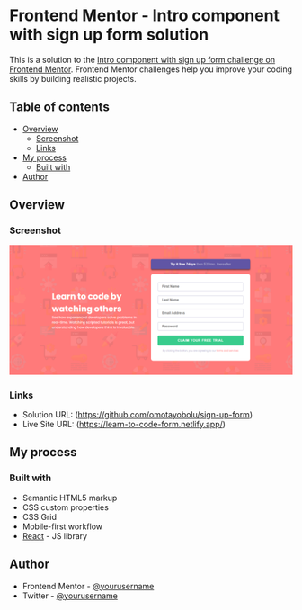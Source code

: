 # Frontend Mentor - Intro component with sign up form solution

This is a solution to the [Intro component with sign up form challenge on Frontend Mentor](https://www.frontendmentor.io/challenges/intro-component-with-signup-form-5cf91bd49edda32581d28fd1). Frontend Mentor challenges help you improve your coding skills by building realistic projects.

## Table of contents

- [Overview](#overview)
  - [Screenshot](#screenshot)
  - [Links](#links)
- [My process](#my-process)
  - [Built with](#built-with)
- [Author](#author)

## Overview

### Screenshot

![](./FireShot%20Capture%20002%20-%20React%20App%20-%20learn-to-code-form.netlify.app.png)

### Links

- Solution URL: (https://github.com/omotayobolu/sign-up-form)
- Live Site URL: (https://learn-to-code-form.netlify.app/)

## My process

### Built with

- Semantic HTML5 markup
- CSS custom properties
- CSS Grid
- Mobile-first workflow
- [React](https://reactjs.org/) - JS library

## Author

- Frontend Mentor - [@yourusername](https://www.frontendmentor.io/profile/omotayobolu)
- Twitter - [@yourusername](https://www.twitter.com/bolu_xy)
